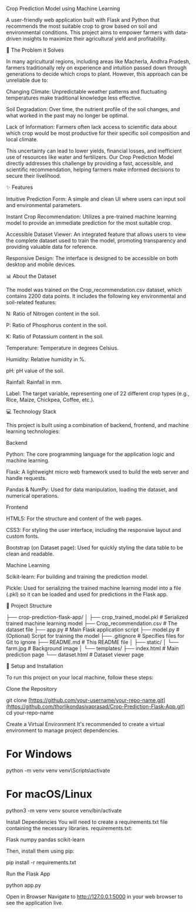 Crop Prediction Model using Machine Learning

A user-friendly web application built with Flask and Python that recommends the most suitable crop to grow based on soil and environmental conditions. This project aims to empower farmers with data-driven insights to maximize their agricultural yield and profitability.

🌾 The Problem it Solves

In many agricultural regions, including areas like Macherla, Andhra Pradesh, farmers traditionally rely on experience and intuition passed down through generations to decide which crops to plant. However, this approach can be unreliable due to:

Changing Climate: Unpredictable weather patterns and fluctuating temperatures make traditional knowledge less effective.

Soil Degradation: Over time, the nutrient profile of the soil changes, and what worked in the past may no longer be optimal.

Lack of Information: Farmers often lack access to scientific data about which crop would be most productive for their specific soil composition and local climate.

This uncertainty can lead to lower yields, financial losses, and inefficient use of resources like water and fertilizers. Our Crop Prediction Model directly addresses this challenge by providing a fast, accessible, and scientific recommendation, helping farmers make informed decisions to secure their livelihood.

✨ Features

Intuitive Prediction Form: A simple and clean UI where users can input soil and environmental parameters.

Instant Crop Recommendation: Utilizes a pre-trained machine learning model to provide an immediate prediction for the most suitable crop.

Accessible Dataset Viewer: An integrated feature that allows users to view the complete dataset used to train the model, promoting transparency and providing valuable data for reference.

Responsive Design: The interface is designed to be accessible on both desktop and mobile devices.

📊 About the Dataset

The model was trained on the Crop_recommendation.csv dataset, which contains 2200 data points. It includes the following key environmental and soil-related features:

N: Ratio of Nitrogen content in the soil.

P: Ratio of Phosphorus content in the soil.

K: Ratio of Potassium content in the soil.

Temperature: Temperature in degrees Celsius.

Humidity: Relative humidity in %.

pH: pH value of the soil.

Rainfall: Rainfall in mm.

Label: The target variable, representing one of 22 different crop types (e.g., Rice, Maize, Chickpea, Coffee, etc.).

💻 Technology Stack

This project is built using a combination of backend, frontend, and machine learning technologies:

Backend

Python: The core programming language for the application logic and machine learning.

Flask: A lightweight micro web framework used to build the web server and handle requests.

Pandas & NumPy: Used for data manipulation, loading the dataset, and numerical operations.

Frontend

HTML5: For the structure and content of the web pages.

CSS3: For styling the user interface, including the responsive layout and custom fonts.

Bootstrap (on Dataset page): Used for quickly styling the data table to be clean and readable.

Machine Learning

Scikit-learn: For building and training the prediction model.

Pickle: Used for serializing the trained machine learning model into a file (.pkl) so it can be loaded and used for predictions in the Flask app.

📂 Project Structure

├── crop-prediction-flask-app/
│
├── crop_trained_model.pkl      # Serialized trained machine learning model
├── Crop_recommendation.csv     # The dataset file
├── app.py                      # Main Flask application script
├── model.py                    # (Optional) Script for training the model
├── .gitignore                  # Specifies files for Git to ignore
├── README.md                   # This README file
│
├── static/
│   └── farm.jpg                # Background image
│
└── templates/
    ├── index.html              # Main prediction page
    └── dataset.html            # Dataset viewer page


🚀 Setup and Installation

To run this project on your local machine, follow these steps:

Clone the Repository

git clone [https://github.com/your-username/your-repo-name.git](https://github.com/thorlikondasivaprasad/Crop-Prediction-Flask-App.git)
cd your-repo-name


Create a Virtual Environment
It's recommended to create a virtual environment to manage project dependencies.

# For Windows
python -m venv venv
venv\Scripts\activate

# For macOS/Linux
python3 -m venv venv
source venv/bin/activate


Install Dependencies
You will need to create a requirements.txt file containing the necessary libraries.
requirements.txt:

Flask
numpy
pandas
scikit-learn


Then, install them using pip:

pip install -r requirements.txt


Run the Flask App

python app.py


Open in Browser
Navigate to http://127.0.0.1:5000 in your web browser to see the application live.
